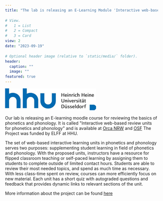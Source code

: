 ```yaml
---
title: "The lab is releasing an E-Learning Module 'Interactive web-based review units for phonetics and phonology'"

# View.
#   1 = List
#   2 = Compact
#   3 = Card
view: 2
date: "2023-09-19"

# Optional header image (relative to `static/media/` folder).
header:
  caption: ""
  image: ""
featured: true
---
```

<img src="hhu_logo.jpg" alt="LinguistListLogo" width="300"/>

Our lab is releasing an E-learning moodle course for reviewing the basics of phonetics and phonology.
It is called "Interactive web-based review units for phonetics and phonology" and is available at [Orca NRW](https://orca.nrw/content/c76eceae-792e-43b5-86de-db9c2bba1989) and [OSF](https://osf.io/kjnad/wiki/home/)
The Project was funded by ELFF at HHU. 

The set of web-based interactive learning units in phonetics and phonology serves two purposes: supplementing student learning in field of phonetics and phonology. With the proposed units, instructors have a resource for flipped classroom teaching or self-paced learning by assigning them to students to complete outside of limited contact hours. Students are able to review their most needed topics, and spend as much time as necessary. With less class-time spent on review, courses can more efficiently focus on new material. Each unit has a short quiz with autograded questions and feedback that provides dynamic links to relevant sections of the unit.

More information about the project can be found [here](https://slam.phil.hhu.de/projects/elff_project/)

